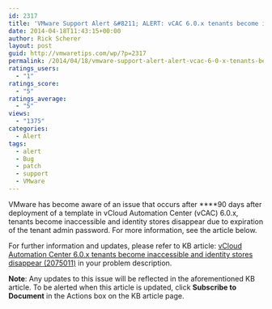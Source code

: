 ```yaml
---
id: 2317
title: 'VMware Support Alert &#8211; ALERT: vCAC 6.0.x tenants become inaccessible and identity stores disappear'
date: 2014-04-18T11:43:15+00:00
author: Rick Scherer
layout: post
guid: http://vmwaretips.com/wp/?p=2317
permalink: /2014/04/18/vmware-support-alert-alert-vcac-6-0-x-tenants-become-inaccessible-and-identity-stores-disappear/
ratings_users:
  - "1"
ratings_score:
  - "5"
ratings_average:
  - "5"
views:
  - "1375"
categories:
  - Alert
tags:
  - alert
  - Bug
  - patch
  - support
  - VMware
---
```

VMware has become aware of an issue that occurs after ****90 days after deployment of a template in vCloud Automation Center (vCAC) 6.0.x, tenants become inaccessible and identity stores disappear due to expiration of the tenant admin password. For more information, see the article below.

For further information and updates, please refer to KB article: <a href="http://bit.ly/1jeeX8b" target="_blank">vCloud Automation Center 6.0.x tenants become inaccessible and identity stores disappear (2075011)</a> in your problem description.

**Note**: Any updates to this issue will be reflected in the aforementioned KB article. To be alerted when this article is updated, click **Subscribe to Document** in the Actions box on the KB article page.